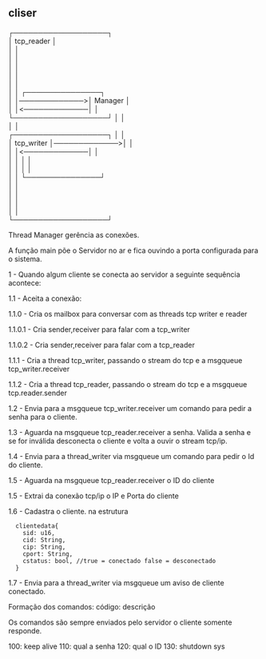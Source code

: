 ## cliser

┌───────────────────┐                                              
│   tcp_reader      │                                              
│                   │                                              
│                   │                                              
│                   │                                              
│                   │                                              
│                   │                                              
│                   │              ┌───────────────┐   
│                   │─────────────>│    Manager    │   
│                   │<─────────────│               │   
└───────────────────┘              │               │   
                                   │               │   
┌───────────────────┐              │               │   
│   tcp_writer      │─────────────>│               │   
│                   │<─────────────│               │   
│                   │              │               │   
│                   │              │               │   
│                   │              └───────────────┘   
│                   │                                              
│                   │                                              
│                   │                                              
│                   │                                              
└───────────────────┘                                              


Thread Manager gerência as conexões.

A função main põe o Servidor no ar e fica ouvindo a porta configurada para o sistema.

1 - Quando algum cliente se conecta ao servidor a seguinte sequência acontece:

1.1 - Aceita a conexão:

1.1.0 - Cria os mailbox para conversar com as threads tcp writer e reader

1.1.0.1 - Cria sender,receiver para falar com a tcp_writer

1.1.0.2 - Cria sender,receiver para falar com a tcp_reader

1.1.1 - Cria a thread tcp_writer, passando o stream do tcp e a msgqueue tcp_writer.receiver

1.1.2 - Cria a thread tcp_reader, passando o stream do tcp e a msgqueue tcp.reader.sender

1.2 - Envia para a  msgqueue tcp_writer.receiver um comando para pedir a senha para o cliente.

1.3 - Aguarda na msgqueue tcp_reader.receiver a senha. Valida a senha e se for inválida desconecta 
      o cliente e volta a ouvir o stream tcp/ip.

1.4 - Envia para a thread_writer via msgqueue um comando para pedir o Id do cliente.

1.5 - Aguarda na msgqueue tcp_reader.receiver o ID do cliente

1.5 - Extrai da conexão tcp/ip o IP e Porta do cliente

1.6 - Cadastra o cliente. na estrutura

      clientedata{
        sid: u16,
        cid: String,
        cip: String,
        cport: String,
        cstatus: bool, //true = conectado false = desconectado
      }

1.7 - Envia para a thread_writer via msgqueue um aviso de cliente conectado.

Formação dos comandos: código: descrição

Os comandos são sempre enviados pelo servidor o cliente somente responde.

100: keep alive
110: qual a senha
120: qual o ID
130: shutdown sys







